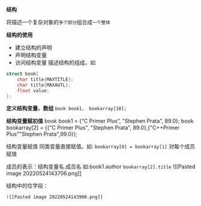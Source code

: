 **结构**

将描述一个复杂对象的`多个部分`组合成`一个整体`

**结构的使用**
- 建立结构的声明
- 声明结构变量
- 访问结构变量
描述结构的组成，如
```c++
struct book{
	char title{MAXTITLE};
	char title{MAXAUTL};
	float value;
};
```
**定义结构变量、数组**
`book book1， bookarray[10];`

**结构变量赋初值**
book book1 = {“C Primer Plus”, "Stephen Prata", 89.0};
book bookarray[2] = {{"C Primer Plus", "Stephen Prata", 89.0},{"C++Primer Plus""Stephen Prata",99.0}};

结构变量赋值
同类变量直接赋值。如: `bookarray[0] = bookarray[1]`
对每个成员赋值

成员的表示：结构变量名.成员名
如:book1.author
	`bookarray[2].title`
	![[Pasted image 20220524143706.png]]


结构中的位字段：

	![[Pasted image 20220524143900.png]]
